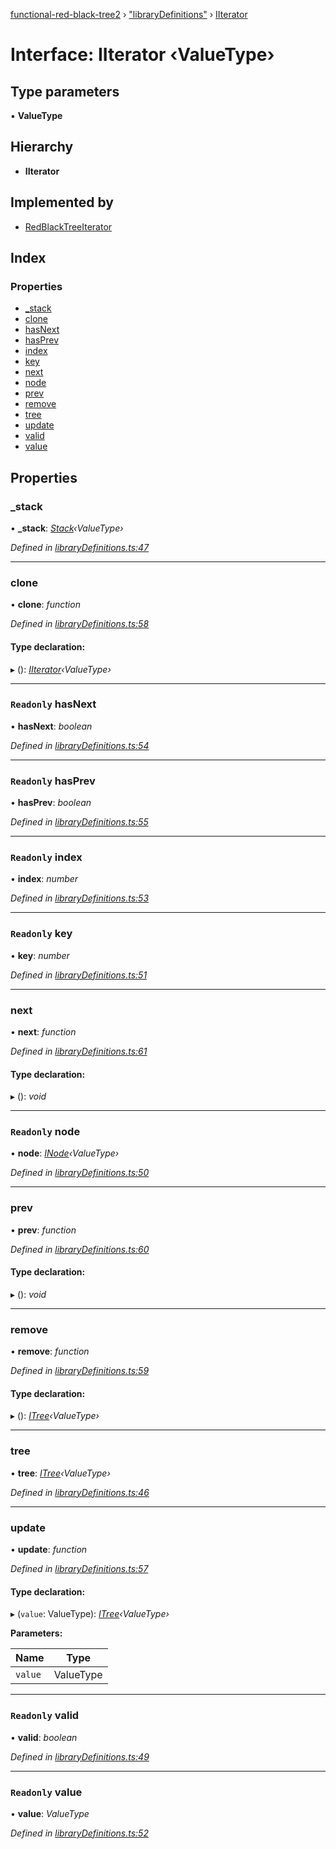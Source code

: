 [functional-red-black-tree2](../globals.md) › ["libraryDefinitions"](../modules/_librarydefinitions_.md) › [IIterator](_librarydefinitions_.iiterator.md)

# Interface: IIterator ‹**ValueType**›

## Type parameters

▪ **ValueType**

## Hierarchy

* **IIterator**

## Implemented by

* [RedBlackTreeIterator](../classes/_rbtreeiterator_.redblacktreeiterator.md)

## Index

### Properties

* [_stack](_librarydefinitions_.iiterator.md#_stack)
* [clone](_librarydefinitions_.iiterator.md#clone)
* [hasNext](_librarydefinitions_.iiterator.md#readonly-hasnext)
* [hasPrev](_librarydefinitions_.iiterator.md#readonly-hasprev)
* [index](_librarydefinitions_.iiterator.md#readonly-index)
* [key](_librarydefinitions_.iiterator.md#readonly-key)
* [next](_librarydefinitions_.iiterator.md#next)
* [node](_librarydefinitions_.iiterator.md#readonly-node)
* [prev](_librarydefinitions_.iiterator.md#prev)
* [remove](_librarydefinitions_.iiterator.md#remove)
* [tree](_librarydefinitions_.iiterator.md#tree)
* [update](_librarydefinitions_.iiterator.md#update)
* [valid](_librarydefinitions_.iiterator.md#readonly-valid)
* [value](_librarydefinitions_.iiterator.md#readonly-value)

## Properties

###  _stack

• **_stack**: *[Stack](../modules/_librarydefinitions_.md#stack)‹ValueType›*

*Defined in [libraryDefinitions.ts:47](https://github.com/Kirill486/functional-red-black-tree/blob/e575cd5/libraryDefinitions.ts#L47)*

___

###  clone

• **clone**: *function*

*Defined in [libraryDefinitions.ts:58](https://github.com/Kirill486/functional-red-black-tree/blob/e575cd5/libraryDefinitions.ts#L58)*

#### Type declaration:

▸ (): *[IIterator](_librarydefinitions_.iiterator.md)‹ValueType›*

___

### `Readonly` hasNext

• **hasNext**: *boolean*

*Defined in [libraryDefinitions.ts:54](https://github.com/Kirill486/functional-red-black-tree/blob/e575cd5/libraryDefinitions.ts#L54)*

___

### `Readonly` hasPrev

• **hasPrev**: *boolean*

*Defined in [libraryDefinitions.ts:55](https://github.com/Kirill486/functional-red-black-tree/blob/e575cd5/libraryDefinitions.ts#L55)*

___

### `Readonly` index

• **index**: *number*

*Defined in [libraryDefinitions.ts:53](https://github.com/Kirill486/functional-red-black-tree/blob/e575cd5/libraryDefinitions.ts#L53)*

___

### `Readonly` key

• **key**: *number*

*Defined in [libraryDefinitions.ts:51](https://github.com/Kirill486/functional-red-black-tree/blob/e575cd5/libraryDefinitions.ts#L51)*

___

###  next

• **next**: *function*

*Defined in [libraryDefinitions.ts:61](https://github.com/Kirill486/functional-red-black-tree/blob/e575cd5/libraryDefinitions.ts#L61)*

#### Type declaration:

▸ (): *void*

___

### `Readonly` node

• **node**: *[INode](_librarydefinitions_.inode.md)‹ValueType›*

*Defined in [libraryDefinitions.ts:50](https://github.com/Kirill486/functional-red-black-tree/blob/e575cd5/libraryDefinitions.ts#L50)*

___

###  prev

• **prev**: *function*

*Defined in [libraryDefinitions.ts:60](https://github.com/Kirill486/functional-red-black-tree/blob/e575cd5/libraryDefinitions.ts#L60)*

#### Type declaration:

▸ (): *void*

___

###  remove

• **remove**: *function*

*Defined in [libraryDefinitions.ts:59](https://github.com/Kirill486/functional-red-black-tree/blob/e575cd5/libraryDefinitions.ts#L59)*

#### Type declaration:

▸ (): *[ITree](_librarydefinitions_.itree.md)‹ValueType›*

___

###  tree

• **tree**: *[ITree](_librarydefinitions_.itree.md)‹ValueType›*

*Defined in [libraryDefinitions.ts:46](https://github.com/Kirill486/functional-red-black-tree/blob/e575cd5/libraryDefinitions.ts#L46)*

___

###  update

• **update**: *function*

*Defined in [libraryDefinitions.ts:57](https://github.com/Kirill486/functional-red-black-tree/blob/e575cd5/libraryDefinitions.ts#L57)*

#### Type declaration:

▸ (`value`: ValueType): *[ITree](_librarydefinitions_.itree.md)‹ValueType›*

**Parameters:**

Name | Type |
------ | ------ |
`value` | ValueType |

___

### `Readonly` valid

• **valid**: *boolean*

*Defined in [libraryDefinitions.ts:49](https://github.com/Kirill486/functional-red-black-tree/blob/e575cd5/libraryDefinitions.ts#L49)*

___

### `Readonly` value

• **value**: *ValueType*

*Defined in [libraryDefinitions.ts:52](https://github.com/Kirill486/functional-red-black-tree/blob/e575cd5/libraryDefinitions.ts#L52)*
